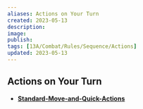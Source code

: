 ```yaml
---
aliases: Actions on Your Turn
created: 2023-05-13
description: 
image: 
publish: 
tags: [13A/Combat/Rules/Sequence/Actions]
updated: 2023-05-13
---
```


## Actions on Your Turn

- **[Standard-Move-and-Quick-Actions](./Standard-Move-and-Quick-Actions/Standard-Move-and-Quick-Actions.md)**
